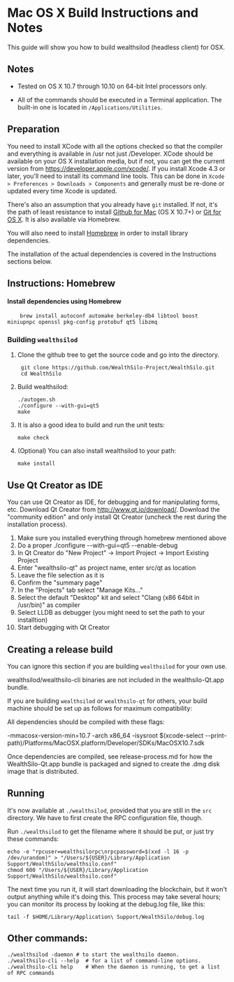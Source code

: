 Mac OS X Build Instructions and Notes
====================================
This guide will show you how to build wealthsilod (headless client) for OSX.

Notes
-----

* Tested on OS X 10.7 through 10.10 on 64-bit Intel processors only.

* All of the commands should be executed in a Terminal application. The
built-in one is located in `/Applications/Utilities`.

Preparation
-----------

You need to install XCode with all the options checked so that the compiler
and everything is available in /usr not just /Developer. XCode should be
available on your OS X installation media, but if not, you can get the
current version from https://developer.apple.com/xcode/. If you install
Xcode 4.3 or later, you'll need to install its command line tools. This can
be done in `Xcode > Preferences > Downloads > Components` and generally must
be re-done or updated every time Xcode is updated.

There's also an assumption that you already have `git` installed. If
not, it's the path of least resistance to install [Github for Mac](https://mac.github.com/)
(OS X 10.7+) or
[Git for OS X](https://code.google.com/p/git-osx-installer/). It is also
available via Homebrew.

You will also need to install [Homebrew](http://brew.sh) in order to install library
dependencies.

The installation of the actual dependencies is covered in the Instructions
sections below.

Instructions: Homebrew
----------------------

#### Install dependencies using Homebrew

        brew install autoconf automake berkeley-db4 libtool boost miniupnpc openssl pkg-config protobuf qt5 libzmq

### Building `wealthsilod`

1. Clone the github tree to get the source code and go into the directory.

        git clone https://github.com/WealthSilo-Project/WealthSilo.git
        cd WealthSilo

2.  Build wealthsilod:

        ./autogen.sh
        ./configure --with-gui=qt5
        make

3.  It is also a good idea to build and run the unit tests:

        make check

4.  (Optional) You can also install wealthsilod to your path:

        make install

Use Qt Creator as IDE
------------------------
You can use Qt Creator as IDE, for debugging and for manipulating forms, etc.
Download Qt Creator from http://www.qt.io/download/. Download the "community edition" and only install Qt Creator (uncheck the rest during the installation process).

1. Make sure you installed everything through homebrew mentioned above
2. Do a proper ./configure --with-gui=qt5 --enable-debug
3. In Qt Creator do "New Project" -> Import Project -> Import Existing Project
4. Enter "wealthsilo-qt" as project name, enter src/qt as location
5. Leave the file selection as it is
6. Confirm the "summary page"
7. In the "Projects" tab select "Manage Kits..."
8. Select the default "Desktop" kit and select "Clang (x86 64bit in /usr/bin)" as compiler
9. Select LLDB as debugger (you might need to set the path to your installtion)
10. Start debugging with Qt Creator

Creating a release build
------------------------
You can ignore this section if you are building `wealthsilod` for your own use.

wealthsilod/wealthsilo-cli binaries are not included in the wealthsilo-Qt.app bundle.

If you are building `wealthsilod` or `wealthsilo-qt` for others, your build machine should be set up
as follows for maximum compatibility:

All dependencies should be compiled with these flags:

 -mmacosx-version-min=10.7
 -arch x86_64
 -isysroot $(xcode-select --print-path)/Platforms/MacOSX.platform/Developer/SDKs/MacOSX10.7.sdk

Once dependencies are compiled, see release-process.md for how the WealthSilo-Qt.app
bundle is packaged and signed to create the .dmg disk image that is distributed.

Running
-------

It's now available at `./wealthsilod`, provided that you are still in the `src`
directory. We have to first create the RPC configuration file, though.

Run `./wealthsilod` to get the filename where it should be put, or just try these
commands:

    echo -e "rpcuser=wealthsilorpc\nrpcpassword=$(xxd -l 16 -p /dev/urandom)" > "/Users/${USER}/Library/Application Support/WealthSilo/wealthsilo.conf"
    chmod 600 "/Users/${USER}/Library/Application Support/WealthSilo/wealthsilo.conf"

The next time you run it, it will start downloading the blockchain, but it won't
output anything while it's doing this. This process may take several hours;
you can monitor its process by looking at the debug.log file, like this:

    tail -f $HOME/Library/Application\ Support/WealthSilo/debug.log

Other commands:
-------

    ./wealthsilod -daemon # to start the wealthsilo daemon.
    ./wealthsilo-cli --help  # for a list of command-line options.
    ./wealthsilo-cli help    # When the daemon is running, to get a list of RPC commands
